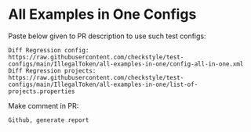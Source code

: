 # All Examples in One Configs
Paste below given to PR description to use such test configs:
```
Diff Regression config: https://raw.githubusercontent.com/checkstyle/test-configs/main/IllegalToken/all-examples-in-one/config-all-in-one.xml
Diff Regression projects: https://raw.githubusercontent.com/checkstyle/test-configs/main/IllegalToken/all-examples-in-one/list-of-projects.properties
```
Make comment in PR:
```
Github, generate report
```
